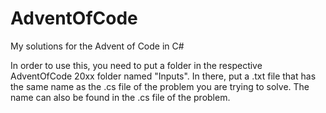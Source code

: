 # AdventOfCode
My solutions for the Advent of Code in C#

In order to use this, you need to put a folder in the respective AdventOfCode 20xx folder named "Inputs". In there, put a .txt file that has the same name as the .cs file of the problem you are trying to solve. The name can also be found in the .cs file of the problem.
